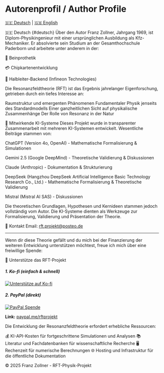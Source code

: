 # Autorenprofil / Author Profile
[🇩🇪 Deutsch](#deutsch) | [🇬🇧 English](#english)

🇩🇪 Deutsch {#deutsch}
Über den Autor
Franz Zollner, Jahrgang 1969, ist Diplom-Physikingenieur mit einer ursprünglichen Ausbildung als Kfz-Mechaniker. Er absolvierte sein Studium an der Gesamthochschule Paderborn und arbeitete unter anderem in der:

🦿 Beinprothetik

💳 Chipkartenentwicklung

🔬 Halbleiter-Backend (Infineon Technologies)

Die Resonanzfeldtheorie (RFT) ist das Ergebnis jahrelanger Eigenforschung, getrieben durch ein tiefes Interesse an:

Raumstruktur und emergenten Phänomenen
Fundamentaler Physik jenseits des Standardmodells
Einer ganzheitlichen Sicht auf physikalische Zusammenhänge
Der Rolle von Resonanz in der Natur


🤖 Mitwirkende KI-Systeme
Dieses Projekt wurde in transparenter Zusammenarbeit mit mehreren KI-Systemen entwickelt.
Wesentliche Beiträge stammen von:

ChatGPT (Version 4o, OpenAI) - Mathematische Formalisierung & Simulationen

Gemini 2.5 (Google DeepMind) - Theoretische Validierung & Diskussionen

Claude (Anthropic) - Dokumentation & Strukturierung

DeepSeek (Hangzhou DeepSeek Artificial Intelligence Basic Technology Research Co., Ltd.) - Mathematische Formalisierung & Theoretische Validierung

Mistral (Mistral AI SAS) - Diskussionen

Die theoretischen Grundlagen, Hypothesen und Kernideen stammen jedoch vollständig vom Autor. Die KI-Systeme dienten als Werkzeuge zur Formalisierung, Validierung und Präsentation der Theorie.

📧 Kontakt
Email: rft.projekt@posteo.de

---

Wenn dir diese Theorie gefällt und du mich bei der Finanzierung der weiteren Entwicklung unterstützen möchtest, freue ich mich über eine freiwillige Spende:

🙏 Unterstütze das RFT-Projekt
##### 1. Ko-fi (einfach & schnell)
[![Unterstütze auf Ko-fi](https://ko-fi.com/img/githubbutton_sm.svg)](https://ko-fi.com/rftprojekt)

##### 2. PayPal (direkt)
[![PayPal Spende](https://img.shields.io/badge/PayPal-Spenden-blue?style=for-the-badge&logo=paypal)](https://www.paypal.me/rftprojekt)

**Link:** [paypal.me/rftprojekt](https://www.paypal.me/rftprojekt)

Die Entwicklung der Resonanzfeldtheorie erfordert erhebliche Ressourcen:

💰 KI-API-Kosten für fortgeschrittene Simulationen und Analysen
📚 Literatur und Fachdatenbanken für wissenschaftliche Recherche
🖥️ Rechenzeit für numerische Berechnungen
🌐 Hosting und Infrastruktur für die öffentliche Dokumentation

© 2025 Franz Zollner - RFT-Physik-Projekt
